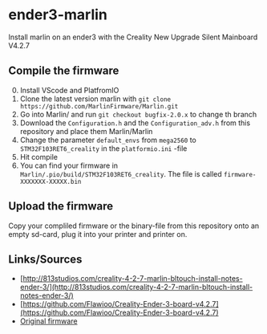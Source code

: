 # ender3-marlin
Install marlin on an ender3 with the Creality New Upgrade Silent Mainboard V4.2.7

## Compile the firmware

0. Install VScode and PlatfromIO
1. Clone the latest version marlin with `git clone https://github.com/MarlinFirmware/Marlin.git`
2. Go into Marlin/ and run `git checkout bugfix-2.0.x` to change th branch
3. Download the `Configuration.h` and the `Configuration_adv.h` from this repository and place them Marlin/Marlin
4. Change the parameter `default_envs` from `mega2560` to `STM32F103RET6_creality` in the `platformio.ini` -file
5. Hit compile
6. You can find your firmware in `Marlin/.pio/build/STM32F103RET6_creality`. The file is called `firmware-XXXXXXX-XXXXX.bin`


## Upload the firmware
Copy your compliled firmware or the binary-file from this repository onto an empty sd-card, plug it into your printer and printer on.

## Links/Sources
* [http://813studios.com/creality-4-2-7-marlin-bltouch-install-notes-ender-3/](http://813studios.com/creality-4-2-7-marlin-bltouch-install-notes-ender-3/)
* [https://github.com/Flawioo/Creality-Ender-3-board-v4.2.7](https://github.com/Flawioo/Creality-Ender-3-board-v4.2.7)
* [Original firmware](https://drive.google.com/drive/folders/1sQ9TnIfssNy42rfK-DcJtLlkd30sUy6V)